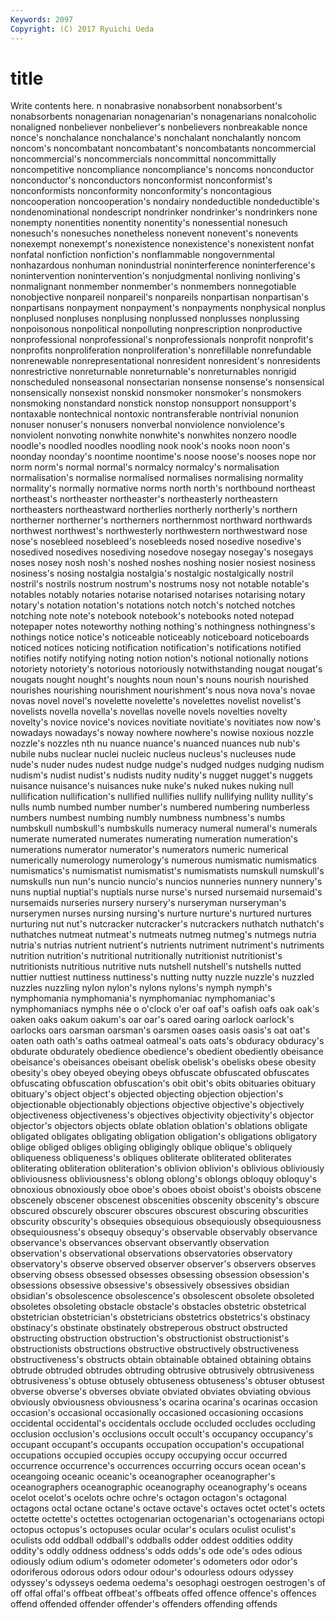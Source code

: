 ```yaml
---
Keywords: 2097 
Copyright: (C) 2017 Ryuichi Ueda
---
```


# title

Write contents here.
n
nonabrasive nonabsorbent nonabsorbent's nonabsorbents nonagenarian nonagenarian's nonagenarians nonalcoholic nonaligned nonbeliever
nonbeliever's nonbelievers nonbreakable nonce nonce's nonchalance nonchalance's nonchalant nonchalantly noncom
noncom's noncombatant noncombatant's noncombatants noncommercial noncommercial's noncommercials noncommittal noncommittally noncompetitive
noncompliance noncompliance's noncoms nonconductor nonconductor's nonconductors nonconformist nonconformist's nonconformists nonconformity
nonconformity's noncontagious noncooperation noncooperation's nondairy nondeductible nondeductible's nondenominational nondescript nondrinker
nondrinker's nondrinkers none nonempty nonentities nonentity nonentity's nonessential nonesuch nonesuch's
nonesuches nonetheless nonevent nonevent's nonevents nonexempt nonexempt's nonexistence nonexistence's nonexistent
nonfat nonfatal nonfiction nonfiction's nonflammable nongovernmental nonhazardous nonhuman nonindustrial noninterference
noninterference's nonintervention nonintervention's nonjudgmental nonliving nonliving's nonmalignant nonmember nonmember's nonmembers
nonnegotiable nonobjective nonpareil nonpareil's nonpareils nonpartisan nonpartisan's nonpartisans nonpayment nonpayment's
nonpayments nonphysical nonplus nonplused nonpluses nonplusing nonplussed nonplusses nonplussing nonpoisonous
nonpolitical nonpolluting nonprescription nonproductive nonprofessional nonprofessional's nonprofessionals nonprofit nonprofit's nonprofits
nonproliferation nonproliferation's nonrefillable nonrefundable nonrenewable nonrepresentational nonresident nonresident's nonresidents nonrestrictive
nonreturnable nonreturnable's nonreturnables nonrigid nonscheduled nonseasonal nonsectarian nonsense nonsense's nonsensical
nonsensically nonsexist nonskid nonsmoker nonsmoker's nonsmokers nonsmoking nonstandard nonstick nonstop
nonsupport nonsupport's nontaxable nontechnical nontoxic nontransferable nontrivial nonunion nonuser nonuser's
nonusers nonverbal nonviolence nonviolence's nonviolent nonvoting nonwhite nonwhite's nonwhites nonzero
noodle noodle's noodled noodles noodling nook nook's nooks noon noon's
noonday noonday's noontime noontime's noose noose's nooses nope nor norm
norm's normal normal's normalcy normalcy's normalisation normalisation's normalise normalised normalises
normalising normality normality's normally normative norms north north's northbound northeast
northeast's northeaster northeaster's northeasterly northeastern northeasters northeastward northerlies northerly northerly's
northern northerner northerner's northerners northernmost northward northwards northwest northwest's northwesterly
northwestern northwestward nose nose's nosebleed nosebleed's nosebleeds nosed nosedive nosedive's
nosedived nosedives nosediving nosedove nosegay nosegay's nosegays noses nosey nosh
nosh's noshed noshes noshing nosier nosiest nosiness nosiness's nosing nostalgia
nostalgia's nostalgic nostalgically nostril nostril's nostrils nostrum nostrum's nostrums nosy
not notable notable's notables notably notaries notarise notarised notarises notarising
notary notary's notation notation's notations notch notch's notched notches notching
note note's notebook notebook's notebooks noted notepad notepaper notes noteworthy
nothing nothing's nothingness nothingness's nothings notice notice's noticeable noticeably noticeboard
noticeboards noticed notices noticing notification notification's notifications notified notifies notify
notifying noting notion notion's notional notionally notions notoriety notoriety's notorious
notoriously notwithstanding nougat nougat's nougats nought nought's noughts noun noun's
nouns nourish nourished nourishes nourishing nourishment nourishment's nous nova nova's
novae novas novel novel's novelette novelette's novelettes novelist novelist's novelists
novella novella's novellas novelle novels novelties novelty novelty's novice novice's
novices novitiate novitiate's novitiates now now's nowadays nowadays's noway nowhere
nowhere's nowise noxious nozzle nozzle's nozzles nth nu nuance nuance's
nuanced nuances nub nub's nubile nubs nuclear nuclei nucleic nucleus
nucleus's nucleuses nude nude's nuder nudes nudest nudge nudge's nudged
nudges nudging nudism nudism's nudist nudist's nudists nudity nudity's nugget
nugget's nuggets nuisance nuisance's nuisances nuke nuke's nuked nukes nuking
null nullification nullification's nullified nullifies nullify nullifying nullity nullity's nulls
numb numbed number number's numbered numbering numberless numbers numbest numbing
numbly numbness numbness's numbs numbskull numbskull's numbskulls numeracy numeral numeral's
numerals numerate numerated numerates numerating numeration numeration's numerations numerator numerator's
numerators numeric numerical numerically numerology numerology's numerous numismatic numismatics numismatics's
numismatist numismatist's numismatists numskull numskull's numskulls nun nun's nuncio nuncio's
nuncios nunneries nunnery nunnery's nuns nuptial nuptial's nuptials nurse nurse's
nursed nursemaid nursemaid's nursemaids nurseries nursery nursery's nurseryman nurseryman's nurserymen
nurses nursing nursing's nurture nurture's nurtured nurtures nurturing nut nut's
nutcracker nutcracker's nutcrackers nuthatch nuthatch's nuthatches nutmeat nutmeat's nutmeats nutmeg
nutmeg's nutmegs nutria nutria's nutrias nutrient nutrient's nutrients nutriment nutriment's
nutriments nutrition nutrition's nutritional nutritionally nutritionist nutritionist's nutritionists nutritious nutritive
nuts nutshell nutshell's nutshells nutted nuttier nuttiest nuttiness nuttiness's nutting
nutty nuzzle nuzzle's nuzzled nuzzles nuzzling nylon nylon's nylons nylons's
nymph nymph's nymphomania nymphomania's nymphomaniac nymphomaniac's nymphomaniacs nymphs née o
o'clock o'er oaf oaf's oafish oafs oak oak's oaken oaks
oakum oakum's oar oar's oared oaring oarlock oarlock's oarlocks oars
oarsman oarsman's oarsmen oases oasis oasis's oat oat's oaten oath
oath's oaths oatmeal oatmeal's oats oats's obduracy obduracy's obdurate obdurately
obedience obedience's obedient obediently obeisance obeisance's obeisances obeisant obelisk obelisk's
obelisks obese obesity obesity's obey obeyed obeying obeys obfuscate obfuscated
obfuscates obfuscating obfuscation obfuscation's obit obit's obits obituaries obituary obituary's
object object's objected objecting objection objection's objectionable objectionably objections objective
objective's objectively objectiveness objectiveness's objectives objectivity objectivity's objector objector's objectors
objects oblate oblation oblation's oblations obligate obligated obligates obligating obligation
obligation's obligations obligatory oblige obliged obliges obliging obligingly oblique oblique's
obliquely obliqueness obliqueness's obliques obliterate obliterated obliterates obliterating obliteration obliteration's
oblivion oblivion's oblivious obliviously obliviousness obliviousness's oblong oblong's oblongs obloquy
obloquy's obnoxious obnoxiously oboe oboe's oboes oboist oboist's oboists obscene
obscenely obscener obscenest obscenities obscenity obscenity's obscure obscured obscurely obscurer
obscures obscurest obscuring obscurities obscurity obscurity's obsequies obsequious obsequiously obsequiousness
obsequiousness's obsequy obsequy's observable observably observance observance's observances observant observantly
observation observation's observational observations observatories observatory observatory's observe observed observer
observer's observers observes observing obsess obsessed obsesses obsessing obsession obsession's
obsessions obsessive obsessive's obsessively obsessives obsidian obsidian's obsolescence obsolescence's obsolescent
obsolete obsoleted obsoletes obsoleting obstacle obstacle's obstacles obstetric obstetrical obstetrician
obstetrician's obstetricians obstetrics obstetrics's obstinacy obstinacy's obstinate obstinately obstreperous obstruct
obstructed obstructing obstruction obstruction's obstructionist obstructionist's obstructionists obstructions obstructive obstructively
obstructiveness obstructiveness's obstructs obtain obtainable obtained obtaining obtains obtrude obtruded
obtrudes obtruding obtrusive obtrusively obtrusiveness obtrusiveness's obtuse obtusely obtuseness obtuseness's
obtuser obtusest obverse obverse's obverses obviate obviated obviates obviating obvious
obviously obviousness obviousness's ocarina ocarina's ocarinas occasion occasion's occasional occasionally
occasioned occasioning occasions occidental occidental's occidentals occlude occluded occludes occluding
occlusion occlusion's occlusions occult occult's occupancy occupancy's occupant occupant's occupants
occupation occupation's occupational occupations occupied occupies occupy occupying occur occurred
occurrence occurrence's occurrences occurring occurs ocean ocean's oceangoing oceanic oceanic's
oceanographer oceanographer's oceanographers oceanographic oceanography oceanography's oceans ocelot ocelot's ocelots
ochre ochre's octagon octagon's octagonal octagons octal octane octane's octave
octave's octaves octet octet's octets octette octette's octettes octogenarian octogenarian's
octogenarians octopi octopus octopus's octopuses ocular ocular's oculars oculist oculist's
oculists odd oddball oddball's oddballs odder oddest oddities oddity oddity's
oddly oddness oddness's odds odds's ode ode's odes odious odiously
odium odium's odometer odometer's odometers odor odor's odoriferous odorous odors
odour odour's odourless odours odyssey odyssey's odysseys oedema oedema's oesophagi
oestrogen oestrogen's of off offal offal's offbeat offbeat's offbeats offed
offence offence's offences offend offended offender offender's offenders offending offends
